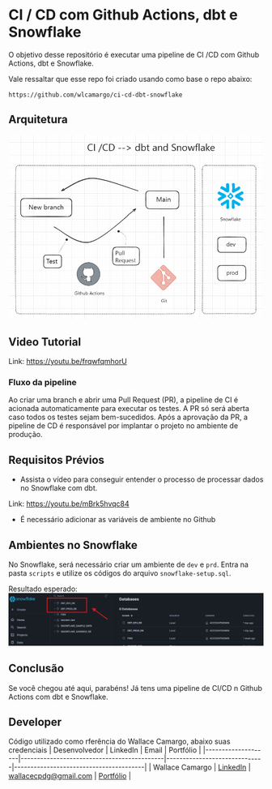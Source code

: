 # CI / CD com Github Actions, dbt e Snowflake
O objetivo desse repositório é executar uma pipeline de CI /CD com Github Actions, dbt e Snowflake.

Vale ressaltar que esse repo foi criado usando como base o repo abaixo:

```
https://github.com/wlcamargo/ci-cd-dbt-snowflake
```

## Arquitetura
![image](assets/ci-cd-dbt-snowflake.png)

## Video Tutorial
Link: https://youtu.be/frqwfqmhorU

### Fluxo da pipeline
Ao criar uma branch e abrir uma Pull Request (PR), a pipeline de CI é acionada automaticamente para executar os testes. A PR só será aberta caso todos os testes sejam bem-sucedidos. Após a aprovação da PR, a pipeline de CD é responsável por implantar o projeto no ambiente de produção.


## Requisitos Prévios

* Assista o vídeo para conseguir entender o processo de processar dados no Snowflake com dbt.

Link: https://youtu.be/mBrk5hvqc84

* É necessário adicionar as variáveis de ambiente no Github

## Ambientes no Snowflake
No Snowflake, será necessário criar um ambiente de ```dev``` e ```prd```. Entra na pasta ```scripts``` e utilize os códigos do arquivo ```snowflake-setup.sql```. 

Resultado esperado:
![image](assets/result-databases-snowflake.png)

## Conclusão
Se você chegou até aqui, parabéns! Já tens uma pipeline de CI/CD n Github Actions com dbt e Snowflake.

## Developer
Código utilizado como rferência do Wallace Camargo, abaixo suas credenciais
| Desenvolvedor      | LinkedIn                                   | Email                        | Portfólio                              |
|--------------------|--------------------------------------------|------------------------------|----------------------------------------|
| Wallace Camargo    | [LinkedIn](https://www.linkedin.com/in/wallace-camargo-35b615171/) | wallacecpdg@gmail.com        | [Portfólio](https://wlcamargo.github.io/)   |
